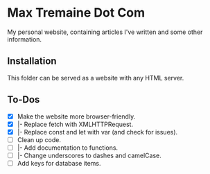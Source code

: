 Max Tremaine Dot Com
====================

My personal website, containing articles I've written and some other information.

Installation
------------

This folder can be served as a website with any HTML server.

To-Dos
------

- [x] Make the website more browser-friendly.
- [x] |- Replace fetch with XMLHTTPRequest.
- [x] |- Replace const and let with var (and check for issues).
- [ ] Clean up code.
- [ ] |- Add documentation to functions.
- [ ] |- Change underscores to dashes and camelCase.
- [ ] Add keys for database items.